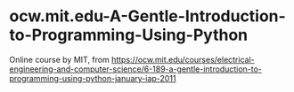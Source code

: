 # ocw.mit.edu-A-Gentle-Introduction-to-Programming-Using-Python
Online course by MIT, from https://ocw.mit.edu/courses/electrical-engineering-and-computer-science/6-189-a-gentle-introduction-to-programming-using-python-january-iap-2011
